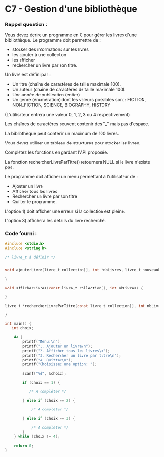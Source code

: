 # C7 - Gestion d'une bibliothèque

### Rappel question :

Vous devez écrire un programme en C pour gérer les livres d'une bibliothèque. Le programme doit permettre de :

- stocker des informations sur les livres
- les ajouter à une collection
- les afficher
- rechercher un livre par son titre.

Un livre est défini par :

- Un titre (chaîne de caractères de taille maximale 100).
- Un auteur (chaîne de caractères de taille maximale 100).
- Une année de publication (entier).
- Un genre (énumération) dont les valeurs possibles sont : FICTION, NON_FICTION, SCIENCE, BIOGRAPHY, HISTORY

(L'utilisateur entrera une valeur 0, 1, 2, 3 ou 4 respectivement)

Les chaînes de caractères peuvent contenir des "_" mais pas d'espace.

La bibliothèque peut contenir un maximum de 100 livres.

Vous devez utiliser un tableau de structures pour stocker les livres.

Complétez les fonctions en gardant l'API proposée.

La fonction rechercherLivreParTitre() retournera NULL si le livre n'existe pas.

Le programme doit afficher un menu permettant à l'utilisateur de :

- Ajouter un livre
- Afficher tous les livres
- Rechercher un livre par son titre
- Quitter le programme.

L'option 1) doit afficher une erreur si la collection est pleine.

L'option 3) affichera les détails du livre recherché.


### Code fourni :
~~~c
#include <stdio.h>
#include <string.h>

/* livre_t à définir */


void ajouterLivre(livre_t collection[], int *nbLivres, livre_t nouveauLivre) {
    
}

void afficherLivres(const livre_t collection[], int nbLivres) {

}

livre_t *rechercherLivreParTitre(const livre_t collection[], int nbLivres, const char *titre) {

}

int main() {
   int choix;
   
    do {
        printf("Menu:\n");
        printf("1. Ajouter un livre\n");
        printf("2. Afficher tous les livres\n");
        printf("3. Rechercher un livre par titre\n");
        printf("4. Quitter\n");
        printf("Choisissez une option: ");
        
        scanf("%d", &choix);

        if (choix == 1) {
        
           /* A compléter */

        } else if (choix == 2) {
            
            /* A compléter */
        
        } else if (choix == 3) {

            /* A compléter */
        }
    } while (choix != 4);
   
    return 0;
}
~~~
